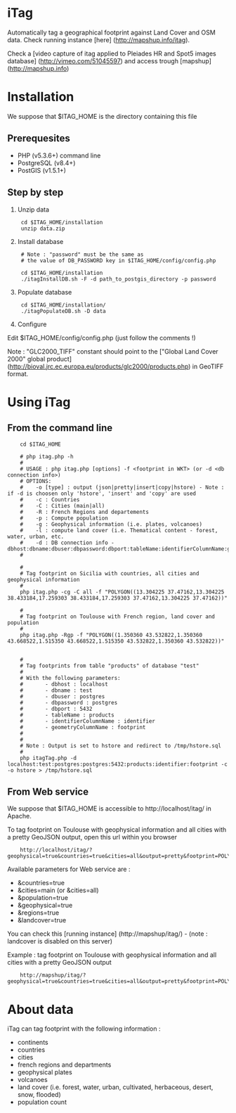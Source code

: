 iTag
====

Automatically tag a geographical footprint against Land Cover and OSM data.
Check running instance [here] (http://mapshup.info/itag).

Check a [video capture of itag applied to Pleiades HR and Spot5 images database] (http://vimeo.com/51045597) and access trough [mapshup] (http://mapshup.info)

Installation
============

We suppose that $ITAG_HOME is the directory containing this file

Prerequesites
-------------

* PHP (v5.3.6+) command line
* PostgreSQL (v8.4+)
* PostGIS (v1.5.1+)

Step by step
------------

1. Unzip data

        cd $ITAG_HOME/installation
        unzip data.zip

2. Install database

        # Note : "password" must be the same as 
        # the value of DB_PASSWORD key in $ITAG_HOME/config/config.php
        
        cd $ITAG_HOME/installation
        ./itagInstallDB.sh -F -d path_to_postgis_directory -p password

3. Populate database

        cd $ITAG_HOME/installation/
        ./itagPopulateDB.sh -D data

4. Configure

Edit $ITAG_HOME/config/config.php (just follow the comments !)

Note : "GLC2000_TIFF" constant should point to the ["Global Land Cover 2000" global product] (http://bioval.jrc.ec.europa.eu/products/glc2000/products.php)  in GeoTIFF format.

Using iTag
==========

From the command line
---------------------
    
        cd $ITAG_HOME

        # php itag.php -h
        #
        # USAGE : php itag.php [options] -f <footprint in WKT> (or -d <db connection info>)
        # OPTIONS:
        #    -o [type] : output (json|pretty|insert|copy|hstore) - Note : if -d is choosen only 'hstore', 'insert' and 'copy' are used 
        #    -c : Countries
        #    -C : Cities (main|all)
        #    -R : French Regions and departements
        #    -p : Compute population
        #    -g : Geophysical information (i.e. plates, volcanoes)
        #    -l : compute land cover (i.e. Thematical content - forest, water, urban, etc.
        #    -d : DB connection info - dbhost:dbname:dbuser:dbpassword:dbport:tableName:identifierColumnName:geometryColumnName
        #

        #
        # Tag footprint on Sicilia with countries, all cities and geophysical information
        #
        php itag.php -cg -C all -f "POLYGON((13.304225 37.47162,13.304225 38.433184,17.259303 38.433184,17.259303 37.47162,13.304225 37.47162))"
        
        #
        # Tag footprint on Toulouse with French region, land cover and population
        #
        php itag.php -Rgp -f "POLYGON((1.350360 43.532822,1.350360 43.668522,1.515350 43.668522,1.515350 43.532822,1.350360 43.532822))"


        #
        # Tag footprints from table "products" of database "test"
        #
        # With the following parameters:
        #       - dbhost : localhost
        #       - dbname : test
        #       - dbuser : postgres
        #       - dbpassword : postgres
        #       - dbport : 5432
        #       - tableName : products
        #       - identifierColumnName : identifier
        #       - geometryColumnName : footprint
        #
        #
        # Note : Output is set to hstore and redirect to /tmp/hstore.sql
        #
        php itagTag.php -d localhost:test:postgres:postgres:5432:products:identifier:footprint -c -o hstore > /tmp/hstore.sql


From Web service
----------------
        
We suppose that $ITAG_HOME is accessible to http://localhost/itag/ in Apache.

To tag footprint on Toulouse with geophysical information and all cities with a pretty GeoJSON output, open this url within you browser
    
        http://localhost/itag/?geophysical=true&countries=true&cities=all&output=pretty&footprint=POLYGON((1.350360%2043.532822,1.350360%2043.668522,1.515350%2043.668522,1.515350%2043.532822,1.350360%2043.532822))

Available parameters for Web service are :
* &countries=true
* &cities=main (or &cities=all)
* &population=true
* &geophysical=true
* &regions=true
* &landcover=true

You can check this [running instance] (http://mapshup/itag/) - (note : landcover is disabled on this server)


Example : tag footprint on Toulouse with geophysical information and all cities with a pretty GeoJSON output
    
        http://mapshup/itag/?geophysical=true&countries=true&cities=all&output=pretty&footprint=POLYGON((1.350360%2043.532822,1.350360%2043.668522,1.515350%2043.668522,1.515350%2043.532822,1.350360%2043.532822))


About data
==========

iTag can tag footprint with the following information :
* continents
* countries
* cities
* french regions and departments
* geophysical plates
* volcanoes
* land cover (i.e. forest, water, urban, cultivated, herbaceous, desert, snow, flooded)
* population count
